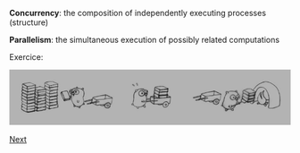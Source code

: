 **Concurrency**: the composition of independently executing processes (structure)

**Parallelism**: the simultaneous execution of possibly related computations

Exercice:

![ex](resources/s4.png)

[Next](concurrency5.md)